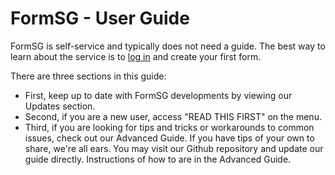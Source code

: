 # FormSG - User Guide

FormSG is self-service and typically does not need a guide. The best way to learn about the service is to [log in](https://form.gov.sg/#!/signin) and create your first form. 

There are three sections in this guide:
- First, keep up to date with FormSG developments by viewing our Updates section.
- Second, if you are a new user, access "READ THIS FIRST" on the menu.
- Third, if you are looking for tips and tricks or workarounds to common issues, check out our Advanced Guide. If you have tips of your own to share, we're all ears. You may visit our Github repository and update our guide directly. Instructions of how to are in the Advanced Guide.
